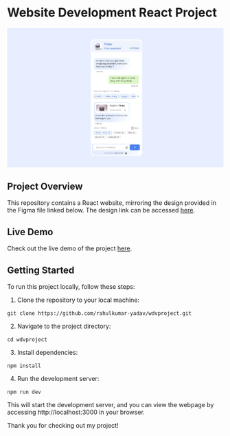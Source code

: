 # Website Development React Project

![Image](src/assets/Image.jpeg)

## Project Overview

This repository contains a React website, mirroring the design provided in the Figma file linked below. The design link can be accessed [here](https://www.figma.com/file/2W9PMqczURRpYnMiUhYKTM/Krunk-assignment?type=design&node-id=0%3A1&mode=design&t=zsrFKruHRIoiMidU-1).

## Live Demo

Check out the live demo of the project [here](https://wdvproject.netlify.app/).

## Getting Started

To run this project locally, follow these steps:

1. Clone the repository to your local machine:

```
git clone https://github.com/rahulkumar-yadav/wdvproject.git
```

2. Navigate to the project directory:

```
cd wdvproject
```

3. Install dependencies:

```
npm install
```

4. Run the development server:

```
npm run dev
```

This will start the development server, and you can view the webpage by accessing http://localhost:3000 in your browser.

Thank you for checking out my project!
